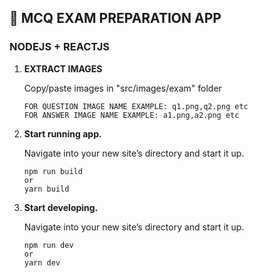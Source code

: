 ## 🚀 MCQ EXAM PREPARATION APP

### NODEJS + REACTJS

1.  **EXTRACT IMAGES**

    Copy/paste images in "src/images/exam" folder

    ```shell
    FOR QUESTION IMAGE NAME EXAMPLE: q1.png,q2.png etc
    FOR ANSWER IMAGE NAME EXAMPLE: a1.png,a2.png etc
    ```

2.  **Start running app.**

    Navigate into your new site’s directory and start it up.

    ```shell
    npm run build
    or
    yarn build
    ```

3.  **Start developing.**

    Navigate into your new site’s directory and start it up.

    ```shell
    npm run dev
    or
    yarn dev
    ```
